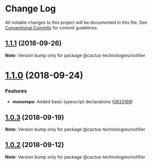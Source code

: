 # Change Log

All notable changes to this project will be documented in this file.
See [Conventional Commits](https://conventionalcommits.org) for commit guidelines.

<a name="1.1.1"></a>

## [1.1.1](https://github.com/CactusTechnologies/cactus-utils/compare/@cactus-technologies/notifier@1.1.0...@cactus-technologies/notifier@1.1.1) (2018-09-26)

**Note:** Version bump only for package @cactus-technologies/notifier

<a name="1.1.0"></a>

# [1.1.0](https://github.com/CactusTechnologies/cactus-utils/compare/@cactus-technologies/notifier@1.0.3...@cactus-technologies/notifier@1.1.0) (2018-09-24)

### Features

-   **monorepo:** Added basic typescript declarations ([0833169](https://github.com/CactusTechnologies/cactus-utils/commit/0833169))

<a name="1.0.3"></a>

## [1.0.3](https://github.com/CactusTechnologies/cactus-utils/compare/@cactus-technologies/notifier@1.0.2...@cactus-technologies/notifier@1.0.3) (2018-09-19)

**Note:** Version bump only for package @cactus-technologies/notifier

<a name="1.0.2"></a>

## [1.0.2](https://github.com/CactusTechnologies/cactus-utils/compare/@cactus-technologies/notifier@1.0.1...@cactus-technologies/notifier@1.0.2) (2018-09-12)

**Note:** Version bump only for package @cactus-technologies/notifier
